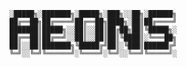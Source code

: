 
    ░█████╗░███████╗░█████╗░███╗░░██╗░██████╗
    ██╔══██╗██╔════╝██╔══██╗████╗░██║██╔════╝
    ███████║█████╗░░██║░░██║██╔██╗██║╚█████╗░
    ██╔══██║██╔══╝░░██║░░██║██║╚████║░╚═══██╗
    ██║░░██║███████╗╚█████╔╝██║░╚███║██████╔╝
    ╚═╝░░╚═╝╚══════╝░╚════╝░╚═╝░░╚══╝╚═════╝░
